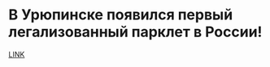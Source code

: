 # В Урюпинске появился первый легализованный парклет в России!



[LINK](https://varlamov.ru/4274949.html)